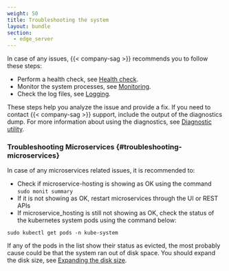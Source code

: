```yaml
---
weight: 50
title: Troubleshooting the system
layout: bundle
section:
  - edge_server
---
```


In case of any issues, {{< company-sag >}} recommends you to follow these steps:

* Perform a health check, see [Health check](/edge/operating-edge/#health-check).
* Monitor the system processes, see [Monitoring](/edge/operating-edge/#monitoring).
* Check the log files, see [Logging](/edge/operating-edge/#logs-files).

These steps help you analyze the issue and provide a fix. If you need to contact {{< company-sag >}} support, include the output of the diagnostics dump. For more information about using the diagnostics, see [Diagnostic utility](#diagnostics).

### Troubleshooting Microservices {#troubleshooting-microservices}

In case of any microservices related issues, it is recommended to:

* Check if microservice-hosting is showing as OK using the command `sudo monit summary`
* If it is not showing as OK, restart microservices through the UI or REST APIs
* If microservice_hosting is still not showing as OK, check the status of the kubernetes system pods using the command below:
```shell
sudo kubectl get pods -n kube-system
```
If any of the pods in the list show their status as evicted, the most probably cause could be that the system ran out of disk space. You should expand the disk size, see [Expanding the disk size](/edge/operating-edge/#expanding-the-disk-size).
